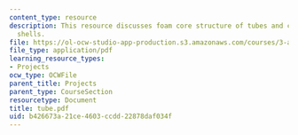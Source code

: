 ```yaml
---
content_type: resource
description: This resource discusses foam core structure of tubes and cylindrical
  shells.
file: https://ol-ocw-studio-app-production.s3.amazonaws.com/courses/3-a26-freshman-seminar-the-nature-of-engineering-fall-2005/b426673a21ce4603ccdd22878daf034f_tube.pdf
file_type: application/pdf
learning_resource_types:
- Projects
ocw_type: OCWFile
parent_title: Projects
parent_type: CourseSection
resourcetype: Document
title: tube.pdf
uid: b426673a-21ce-4603-ccdd-22878daf034f
---
```

